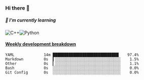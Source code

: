 ### Hi there 👋

##### 🌱 I’m currently learning

![C++](https://img.shields.io/badge/-C++-00599C?style=flat-square&logo=c)![Python](https://img.shields.io/badge/-Python-black?style=flat-square&logo=Python)


<!-- waka-box start -->
#### <a href="https://gist.github.com/bf274261b4c8553e17fc709dfc3cfa97" target="_blank">Weekly development breakdown</a>
```text
YAML        	 14m █████████████████████████████▏   97.4% 
Markdown    	 0s  ▍░░░░░░░░░░░░░░░░░░░░░░░░░░░░░    1.5% 
Other       	 0s  ▎░░░░░░░░░░░░░░░░░░░░░░░░░░░░░    1.1% 
Bash        	 0s  ░░░░░░░░░░░░░░░░░░░░░░░░░░░░░░    0.0% 
Git Config  	 0s  ░░░░░░░░░░░░░░░░░░░░░░░░░░░░░░    0.0% 
```
<!-- Powered by https://github.com/YouEclipse/waka-box-go . -->
<!-- waka-box end -->



<!--
**KomoreKalu/KomoreKalu** is a ✨ _special_ ✨ repository because its `README.md` (this file) appears on your GitHub profile.

Here are some ideas to get you started:

- 🔭 I’m currently working on ...
- 🌱 I’m currently learning ...
- 👯 I’m looking to collaborate on ...
- 🤔 I’m looking for help with ...
- 💬 Ask me about ...
- 📫 How to reach me: ...
- 😄 Pronouns: ...
- ⚡ Fun fact: ...
-->
